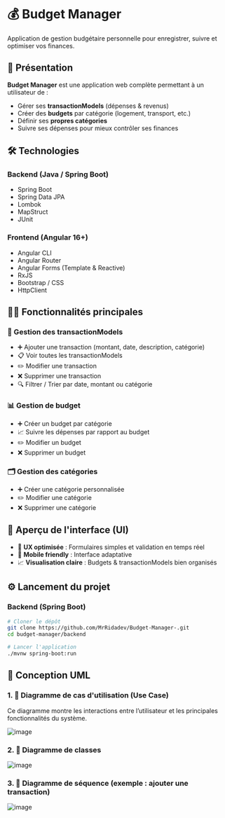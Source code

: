 # 💰 Budget Manager

 Application de gestion budgétaire personnelle pour enregistrer, suivre et optimiser vos finances.


## 🚀 Présentation

**Budget Manager** est une application web complète permettant à un utilisateur de :

- Gérer ses **transactionModels** (dépenses & revenus)
- Créer des **budgets** par catégorie (logement, transport, etc.)
- Définir ses **propres catégories**
- Suivre ses dépenses pour mieux contrôler ses finances


## 🛠️ Technologies

### Backend (Java / Spring Boot)

- Spring Boot
- Spring Data JPA
- Lombok
- MapStruct
- JUnit

### Frontend (Angular 16+)

- Angular CLI
- Angular Router
- Angular Forms (Template & Reactive)
- RxJS
- Bootstrap / CSS
- HttpClient


## 🧑‍💻 Fonctionnalités principales

### 🔄 Gestion des transactionModels

- ➕ Ajouter une transaction (montant, date, description, catégorie)
- 📋 Voir toutes les transactionModels
- ✏️ Modifier une transaction
- ❌ Supprimer une transaction
- 🔍 Filtrer / Trier par date, montant ou catégorie

### 📊 Gestion de budget

- ➕ Créer un budget par catégorie
- 📈 Suivre les dépenses par rapport au budget
- ✏️ Modifier un budget
- ❌ Supprimer un budget

### 🗂️ Gestion des catégories

- ➕ Créer une catégorie personnalisée
- ✏️ Modifier une catégorie
- ❌ Supprimer une catégorie


## 📸 Aperçu de l'interface (UI)


- 🎨 **UX optimisée** : Formulaires simples et validation en temps réel
- 📱 **Mobile friendly** : Interface adaptative
- 📈 **Visualisation claire** : Budgets & transactionModels bien organisés


## ⚙️ Lancement du projet

### Backend (Spring Boot)

```bash
# Cloner le dépôt
git clone https://github.com/MrRidadev/Budget-Manager-.git
cd budget-manager/backend

# Lancer l'application
./mvnw spring-boot:run
```

## 🧩 Conception UML
### 1. 📌 Diagramme de cas d'utilisation (Use Case)
Ce diagramme montre les interactions entre l’utilisateur et les principales fonctionnalités du système.

![image](https://github.com/user-attachments/assets/dd19363d-c254-4178-8d39-de4fbb960cd2)


### 2. 🧱 Diagramme de classes

![image](https://github.com/user-attachments/assets/ba68fd65-2b5b-4418-bd59-4235d63cac86)


### 3. 🔁 Diagramme de séquence (exemple : ajouter une transaction)

![image](https://github.com/user-attachments/assets/c780a4bb-4bb7-4a4c-8cdd-a6ee997f1a86)
